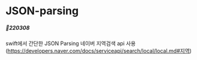 # JSON-parsing

##### 📝220308
swift에서 간단한 JSON Parsing
네이버 지역검색 api 사용 (https://developers.naver.com/docs/serviceapi/search/local/local.md#지역)

